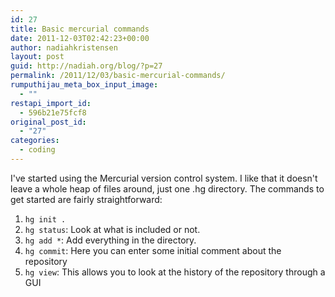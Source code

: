 ```yaml
---
id: 27
title: Basic mercurial commands
date: 2011-12-03T02:42:23+00:00
author: nadiahkristensen
layout: post
guid: http://nadiah.org/blog/?p=27
permalink: /2011/12/03/basic-mercurial-commands/
rumputhijau_meta_box_input_image:
  - ""
restapi_import_id:
  - 596b21e75fcf8
original_post_id:
  - "27"
categories:
  - coding
---
```

I've started using the Mercurial version control system. I like that it doesn't leave a whole heap of files around, just one .hg directory. The commands to get started are fairly straightforward:

  1. `hg init .`
  2. `hg status`: Look at what is included or not.
  3. `hg add *`: Add everything in the directory.
  4. `hg commit`: Here you can enter some initial comment about the repository
  5. `hg view`: This allows you to look at the history of the repository through a GUI
